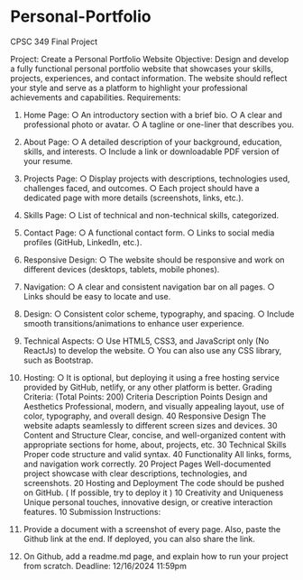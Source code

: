 # Personal-Portfolio

CPSC 349 Final Project

Project: Create a Personal Portfolio Website
Objective: Design and develop a fully functional personal portfolio website that showcases your
skills, projects, experiences, and contact information. The website should reflect your style and
serve as a platform to highlight your professional achievements and capabilities.
Requirements:

1. Home Page:
○ An introductory section with a brief bio.
○ A clear and professional photo or avatar.
○ A tagline or one-liner that describes you.

3. About Page:
○ A detailed description of your background, education, skills, and interests.
○ Include a link or downloadable PDF version of your resume.

5. Projects Page:
○ Display projects with descriptions, technologies used, challenges faced, and
outcomes.
○ Each project should have a dedicated page with more details (screenshots, links,
etc.).

7. Skills Page:
○ List of technical and non-technical skills, categorized.

9. Contact Page:
○ A functional contact form.
○ Links to social media profiles (GitHub, LinkedIn, etc.).

11. Responsive Design:
○ The website should be responsive and work on different devices (desktops,
tablets, mobile phones).

13. Navigation:
○ A clear and consistent navigation bar on all pages.
○ Links should be easy to locate and use.
14. Design:
○ Consistent color scheme, typography, and spacing.
○ Include smooth transitions/animations to enhance user experience.
15. Technical Aspects:
○ Use HTML5, CSS3, and JavaScript only (No ReactJs) to develop the website.
○ You can also use any CSS library, such as Bootstrap.
16. Hosting:
○ It is optional, but deploying it using a free hosting service provided by GitHub,
netlify, or any other platform is better.
Grading Criteria: (Total Points: 200)
Criteria Description Points
Design and
Aesthetics
Professional, modern, and visually appealing layout, use of
color, typography, and overall design.
40
Responsive Design The website adapts seamlessly to different screen sizes and
devices.
30
Content and
Structure
Clear, concise, and well-organized content with appropriate
sections for home, about, projects, etc.
30
Technical Skills Proper code structure and valid syntax. 40
Functionality All links, forms, and navigation work correctly. 20
Project Pages Well-documented project showcase with clear descriptions,
technologies, and screenshots.
20
Hosting and
Deployment
The code should be pushed on GitHub.
( If possible, try to deploy it )
10
Creativity and
Uniqueness
Unique personal touches, innovative design, or creative
interaction features.
10
Submission Instructions:
1. Provide a document with a screenshot of every page. Also, paste the Github link at the
end. If deployed, you can also share the link.
2. On Github, add a readme.md page, and explain how to run your project from scratch.
Deadline: 12/16/2024 11:59pm
